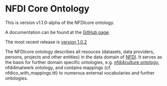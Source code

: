 # NFDI Core Ontology

This is version v1.1.0-alpha of the NFDIcore ontology.

A documentation can be found at the [GitHub page](https://ise-fizkarlsruhe.github.io/nfdicore/).

The most recent release is [version 1.0.2](https://github.com/ISE-FIZKarlsruhe/nfdicore/tree/v1.0.2)

The NFDIcore ontology describes all resouces (datasets, data providers, persons, projects and other entities) in the data domain of [NFDI](https://www.nfdi.de/). It serves as the basis for further domain specific ontologies, e.g. [nfdi4culture ontology](https://github.com/ISE-FIZKarlsruhe/nfdi4culture-ontology), nfdi4matwerk ontology, and contains mappings (cf. nfdico_with_mappings.ttl) to numerous external vocabularies and further ontologies.

